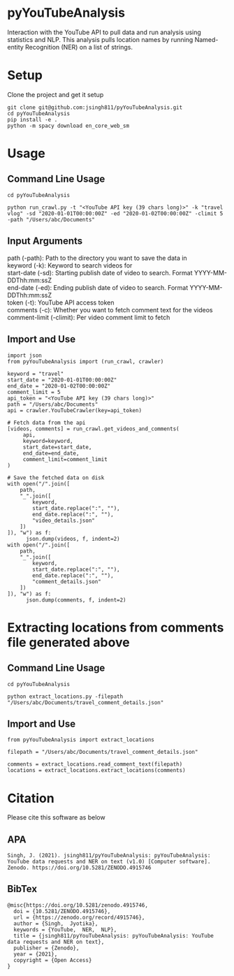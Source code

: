 # pyYouTubeAnalysis
Interaction with the YouTube API to pull data and run analysis using statistics and NLP. This analysis pulls location names by running Named-entity Recognition (NER) on a list of strings. 

# Setup
Clone the project and get it setup

```
git clone git@github.com:jsingh811/pyYouTubeAnalysis.git
cd pyYouTubeAnalysis
pip install -e .
python -m spacy download en_core_web_sm
```

# Usage

## Command Line Usage

```
cd pyYouTubeAnalysis
```

```
python run_crawl.py -t "<YouTube API key (39 chars long)>" -k "travel vlog" -sd "2020-01-01T00:00:00Z" -ed "2020-01-02T00:00:00Z" -climit 5 -path "/Users/abc/Documents"
```

## Input Arguments

path (-path): Path to the directory you want to save the data in  
keyword (-k): Keyword to search videos for  
start-date (-sd): Starting publish date of video to search. Format YYYY-MM-DDThh:mm:ssZ  
end-date (-ed): Ending publish date of video to search. Format YYYY-MM-DDThh:mm:ssZ  
token (-t): YouTube API access token  
comments (-c): Whether you want to fetch comment text for the videos  
comment-limit (-climit): Per video comment limit to fetch  


## Import and Use

```
import json
from pyYouTubeAnalysis import (run_crawl, crawler)

keyword = "travel"
start_date = "2020-01-01T00:00:00Z"
end_date = "2020-01-02T00:00:00Z"
comment_limit = 5
api_token = "<YouTube API key (39 chars long)>"
path = "/Users/abc/Documents"
api = crawler.YouTubeCrawler(key=api_token)

# Fetch data from the api
[videos, comments] = run_crawl.get_videos_and_comments(
     api,
     keyword=keyword,
     start_date=start_date,
     end_date=end_date,
     comment_limit=comment_limit
)

# Save the fetched data on disk
with open("/".join([
    path,
    "_".join([
        keyword,
        start_date.replace(":", ""),
        end_date.replace(":", ""),
        "video_details.json"
    ])
]), "w") as f:
      json.dump(videos, f, indent=2)
with open("/".join([
    path,
    "_".join([
        keyword,
        start_date.replace(":", ""),
        end_date.replace(":", ""),
        "comment_details.json"
    ])
]), "w") as f:
      json.dump(comments, f, indent=2)
```


# Extracting locations from comments file generated above

## Command Line Usage

```
cd pyYouTubeAnalysis
```

```
python extract_locations.py -filepath "/Users/abc/Documents/travel_comment_details.json"
```  

## Import and Use

```
from pyYouTubeAnalysis import extract_locations

filepath = "/Users/abc/Documents/travel_comment_details.json"

comments = extract_locations.read_comment_text(filepath)
locations = extract_locations.extract_locations(comments)
```


# Citation 

Please cite this software as below

## APA

```
Singh, J. (2021). jsingh811/pyYouTubeAnalysis: pyYouTubeAnalysis: YouTube data requests and NER on text (v1.0) [Computer software]. Zenodo. https://doi.org/10.5281/ZENODO.4915746
```

## BibTex 

```
@misc{https://doi.org/10.5281/zenodo.4915746,
  doi = {10.5281/ZENODO.4915746},
  url = {https://zenodo.org/record/4915746},
  author = {Singh,  Jyotika},
  keywords = {YouTube,  NER,  NLP},
  title = {jsingh811/pyYouTubeAnalysis: pyYouTubeAnalysis: YouTube data requests and NER on text},
  publisher = {Zenodo},
  year = {2021},
  copyright = {Open Access}
}
```

